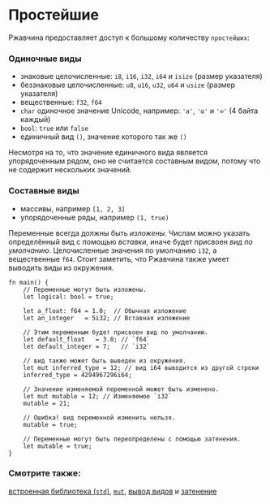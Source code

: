 # Простейшие

Ржавчина предоставляет доступ к большому количеству `простейших`:

### Одиночные виды

- знаковые целочисленные: `i8`, `i16`, `i32`, `i64` и `isize` (размер указателя)
- беззнаковые целочисленные: `u8`, `u16`, `u32`, `u64` и `usize` (размер указателя)
- вещественные: `f32`, `f64`
- `char` одиночное значение Unicode, например: `'a'`, `'α'` и `'∞'` (4 байта каждый)
- `bool`: `true` или `false`
- единичный вид `()`, значение которого так же `()`

Несмотря на то, что значение единичного вида является упорядоченным рядом, оно не считается
составным видом, потому что не содержит нескольких значений.

### Составные виды

- массивы, например `[1, 2, 3]`
- упорядоченные ряды, например `(1, true)`

Переменные всегда должны быть *изложены*.
Числам можно указать определённый вид с помощью *вставки*,
иначе будет присвоен *вид по умолчанию*.
Целочисленные значения по умолчанию `i32`, а вещественные `f64`.
Стоит заметить, что Ржавчина также умеет выводить виды из окружения.

```rust,editable,ignore,mdbook-runnable
fn main() {
    // Переменные могут быть изложены.
    let logical: bool = true;

    let a_float: f64 = 1.0;  // Обычная изложение
    let an_integer   = 5i32; // Вставная изложение

    // Этим переменным будет присвоен вид по умолчанию.
    let default_float   = 3.0; // `f64`
    let default_integer = 7;   // `i32`
    
    // вид также может быть выведен из окружения.
    let mut inferred_type = 12; // вид i64 выводится из другой строки
    inferred_type = 4294967296i64;
    
    // Значение изменяемой переменной может быть изменено.
    let mut mutable = 12; // Изменяемое `i32`
    mutable = 21;
    
    // Ошибка! вид переменной изменить нельзя.
    mutable = true;
    
    // Переменные могут быть переопределены с помощью затенения.
    let mutable = true;
}
```

### Смотрите также:

[встроенная библиотека (`std`)](https://doc.rust-lang.org/std/), [`mut`](variable_bindings/mut.md), [вывод видов](types/inference.md) и [затенение](variable_bindings/scope.md)
